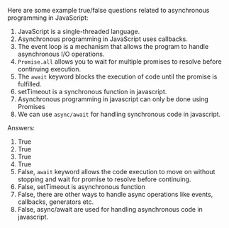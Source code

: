 Here are some example true/false questions related to asynchronous programming in JavaScript:

1.  JavaScript is a single-threaded language.
2.  Asynchronous programming in JavaScript uses callbacks.
3.  The event loop is a mechanism that allows the program to handle asynchronous I/O operations.
4.  `Promise.all` allows you to wait for multiple promises to resolve before continuing execution.
5.  The `await` keyword blocks the execution of code until the promise is fulfilled.
6.  setTimeout is a synchronous function in javascript.
7.  Asynchronous programming in javascript can only be done using Promises
8.  We can use `async/await` for handling synchronous code in javascript.

Answers:

1.  True
2.  True
3.  True
4.  True
5.  False, `await` keyword allows the code execution to move on without stopping and wait for promise to resolve before continuing.
6.  False, setTimeout is asynchronous function
7.  False, there are other ways to handle async operations like events, callbacks, generators etc.
8.  False, async/await are used for handling asynchronous code in javascript.